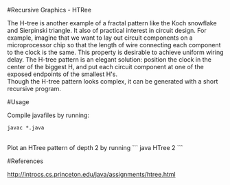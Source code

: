 #Recursive Graphics - HTRee

The H-tree is another example of a fractal pattern like the Koch snowflake and Sierpinski triangle. It also of practical interest in circuit design. For example, imagine that we want to lay out circuit components on a microprocessor chip so that the length of wire connecting each component to the clock is the same. This property is desirable to achieve uniform wiring delay. The H-tree pattern is an elegant solution: position the clock in the center of the biggest H, and put each circuit component at one of the exposed endpoints of the smallest H's.
<br />
Though the H-tree pattern looks complex, it can be generated with a short recursive program.


#Usage

Compile javafiles by running:
```
javac *.java
```
<br />
Plot an HTree pattern of depth 2 by running
```
java HTree 2
```

#References

http://introcs.cs.princeton.edu/java/assignments/htree.html